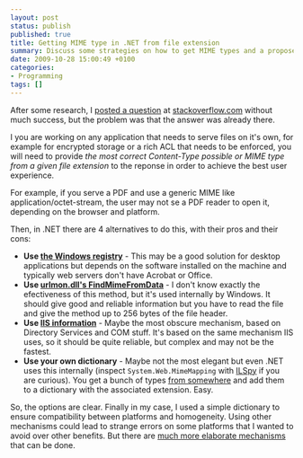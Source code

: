```yaml
---
layout: post
status: publish
published: true
title: Getting MIME type in .NET from file extension
summary: Discuss some strategies on how to get MIME types and a proposes a solution based on a dictionary of known extensions
date: 2009-10-28 15:00:49 +0100
categories:
- Programming
tags: []
---
```

After some research, I [posted a question](http://stackoverflow.com/questions/1612767/file-extensions-and-mime-types-in-net) at [stackoverflow.com](http://stackoverflow.com/) without much success, but the problem was that the answer was already there.

I you are working on any application that needs to serve files on it's own, for example for encrypted storage or a rich ACL that needs to be enforced, you will need to provide _the most correct Content-Type possible or MIME type from a given file extension_ to the reponse in order to achieve the best user experience.

For example, if you serve a PDF and use a generic MIME like application/octet-stream, the user may not se a PDF reader to open it, depending on the browser and platform.

Then, in .NET there are 4 alternatives to do this, with their pros and their cons:

* **Use [the Windows registry](http://stackoverflow.com/questions/1029740/get-a-mime-from-an-extention/1029796#1029796)** - This may be a good solution for desktop applications but depends on the software installed on the machine and typically web servers don't have Acrobat or Office.
* **Use [urlmon.dll's FindMimeFromData](http://stackoverflow.com/questions/58510/using-net-how-can-you-find-the-mime-type-of-a-file-based-on-the-file-signature/58570#58570)** - I don't know exactly the efectiveness of this method, but it's used internally by Windows. It should give good and reliable information but you have to read the file and give the method up to 256 bytes of the file header.
* **Use [IIS information](http://stackoverflow.com/questions/174888/asp-net-iis6-how-to-search-the-servers-mime-map/174988#174988)** - Maybe the most obscure mechanism, based on Directory Services and COM stuff. It's based on the same mechanism IIS uses, so it should be quite reliable, but complex and may not be the fastest.
* **Use your own dictionary** - Maybe not the most elegant but even .NET uses this internally (inspect `System.Web.MimeMapping` with [ILSpy](http://ilspy.net/) if you are curious). You get a bunch of types [from somewhere](http://svn.apache.org/repos/asf/httpd/httpd/trunk/docs/conf/mime.types) and add them to a dictionary with the associated extension. Easy.

So, the options are clear. Finally in my case, I used a simple dictionary to ensure compatibility between platforms and homogeneity. Using other mechanisms could lead to strange errors on some platforms that I wanted to avoid over other benefits. But there are [much more elaborate mechanisms](http://stackoverflow.com/questions/1612767/file-extensions-and-mime-types-in-net/1623612#1623612) that can be done.